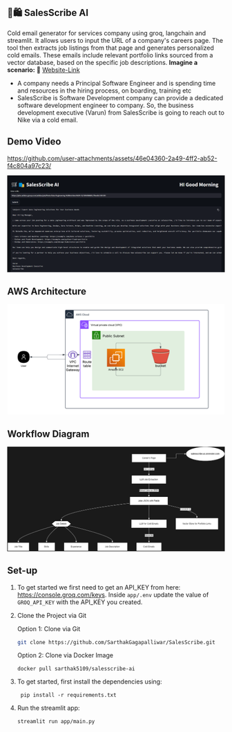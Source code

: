 
## 🛒🛍️ SalesScribe AI
Cold email generator for services company using groq, langchain and streamlit. It allows users to input the URL of a company's careers page. The tool then extracts job listings from that page and generates personalized cold emails. These emails include relevant portfolio links sourced from a vector database, based on the specific job descriptions. 
**Imagine a scenario:** 🔗 [Website-Link](http://65.2.6.179:8501/)

- A company needs a Principal Software Engineer and is spending time and resources in the hiring process, on boarding, training etc
- SalesScribe is Software Development company can provide a dedicated software development engineer to company. So, the business development executive (Varun) from SalesScribe is going to reach out to Nike via a cold email.

## Demo Video
 https://github.com/user-attachments/assets/46e04360-2a49-4ff2-ab52-f4c804a97c23/ 


![img.png](images/DemoImg.png)

## AWS Architecture
![img.png](images/SalesScribe.png)

## Workflow Diagram
![img.png](images/architecture.png)

## Set-up
1. To get started we first need to get an API_KEY from here: https://console.groq.com/keys. Inside `app/.env` update the value of `GROQ_API_KEY` with the API_KEY you created. 

2. Clone the Project via Git

   Option 1: Clone via Git
   ```bash
   git clone https://github.com/SarthakGagapalliwar/SalesScribe.git
   ```

   Option 2: Clone via Docker Image
   ```commandline
   docker pull sarthak5109/salesscribe-ai

    ```
       
4. To get started, first install the dependencies using:
    ```commandline
     pip install -r requirements.txt
    ```
   
5. Run the streamlit app:
   ```commandline
   streamlit run app/main.py
   ```
